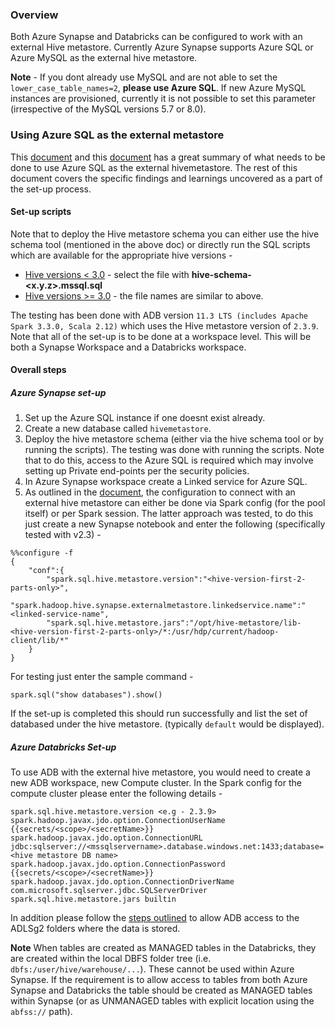 ### Overview
Both Azure Synapse and Databricks can be configured to work with an external Hive metastore. Currently Azure Synapse supports Azure SQL or Azure MySQL as the external hive metastore. 

**Note** - If you dont already use MySQL and are not able to set the `lower_case_table_names=2`, **please use Azure SQL**. If new Azure MySQL instances are provisioned, currently it is not possible to set this parameter (irrespective of the MySQL versions 5.7 or 8.0).

### Using Azure SQL as the external metastore
This [document](https://learn.microsoft.com/en-us/azure/synapse-analytics/spark/apache-spark-external-metastore) and this [document](https://learn.microsoft.com/en-us/azure/databricks/data/metastores/external-hive-metastore) has a great summary of what needs to be done to use Azure SQL as the external hivemetastore.
The rest of this document covers the specific findings and learnings uncovered as a part of the set-up process.

#### Set-up scripts
Note that to deploy the Hive metastore schema you can either use the hive schema tool (mentioned in the above doc) or directly run the SQL scripts which are available for the appropriate hive versions - 
* [Hive versions < 3.0](https://github.com/apache/hive/tree/master/metastore/scripts/upgrade/mssql) - select the file with **hive-schema-<x.y.z>.mssql.sql**
* [Hive versions >= 3.0](https://github.com/apache/hive/tree/master/standalone-metastore/metastore-server/src/main/sql/mssql) - the file names are similar to above.

The testing has been done with ADB version `11.3 LTS (includes Apache Spark 3.3.0, Scala 2.12)` which uses the Hive metastore version of `2.3.9`.
Note that all of the set-up is to be done at a workspace level. This will be both a Synapse Workspace and a Databricks workspace.

#### Overall steps
##### Azure Synapse set-up
1. Set up the Azure SQL instance if one doesnt exist already.
2. Create a new database called `hivemetastore`.
3. Deploy the hive metastore schema (either via the hive schema tool or by running the scripts). The testing was done with running the scripts. Note that to do this, access to the Azure SQL is required which may involve setting up Private end-points per the security policies.
4. In Azure Synapse workspace create a Linked service for Azure SQL. 
5. As outlined in the [document](https://learn.microsoft.com/en-us/azure/databricks/data/metastores/external-hive-metastore), the configuration to connect with an external hive metastore can either be done via Spark config (for the pool itself) or per Spark session. The latter approach was tested, to do this just create a new Synapse notebook and enter the following (specifically tested with v2.3) -

```
%%configure -f
{
    "conf":{
        "spark.sql.hive.metastore.version":"<hive-version-first-2-parts-only>",
        "spark.hadoop.hive.synapse.externalmetastore.linkedservice.name":"<linked-service-name",
        "spark.sql.hive.metastore.jars":"/opt/hive-metastore/lib-<hive-version-first-2-parts-only>/*:/usr/hdp/current/hadoop-client/lib/*"
    }
}
```
For testing just enter the sample command -
```
spark.sql("show databases").show()
```
If the set-up is completed this should run successfully and list the set of databased under the hive metastore. (typically `default` would be displayed).

##### Azure Databricks Set-up
To use ADB with the external hive metastore, you would need to create a new ADB workspace, new Compute cluster. In the Spark config for the compute cluster please enter the following details -

```
spark.sql.hive.metastore.version <e.g - 2.3.9>
spark.hadoop.javax.jdo.option.ConnectionUserName {{secrets/<scope>/<secretName>}}
spark.hadoop.javax.jdo.option.ConnectionURL jdbc:sqlserver://<mssqlservername>.database.windows.net:1433;database=<hive metastore DB name>
spark.hadoop.javax.jdo.option.ConnectionPassword {{secrets/<scope>/<secretName>}}
spark.hadoop.javax.jdo.option.ConnectionDriverName com.microsoft.sqlserver.jdbc.SQLServerDriver
spark.sql.hive.metastore.jars builtin
```
In addition please follow the [steps outlined](https://github.com/venkyvb/ADLSg2WithDatabricks/blob/main/AzureStorageAccessTest.ipynb) to allow ADB access to the ADLSg2 folders where the data is stored.

**Note**
When tables are created as MANAGED tables in the Databricks, they are created within the local DBFS folder tree (i.e. `dbfs:/user/hive/warehouse/...`). These cannot be used within Azure Synapse. If the requirement is to allow access to tables from both Azure Synapse and Databricks the table should be created as MANAGED tables within Synapse (or as UNMANAGED tables with explicit location using the `abfss://` path).

